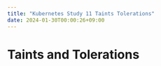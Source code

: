 ```yaml
---
title: "Kubernetes Study 11 Taints Tolerations"
date: 2024-01-30T00:00:26+09:00
---
```


# Taints and Tolerations



